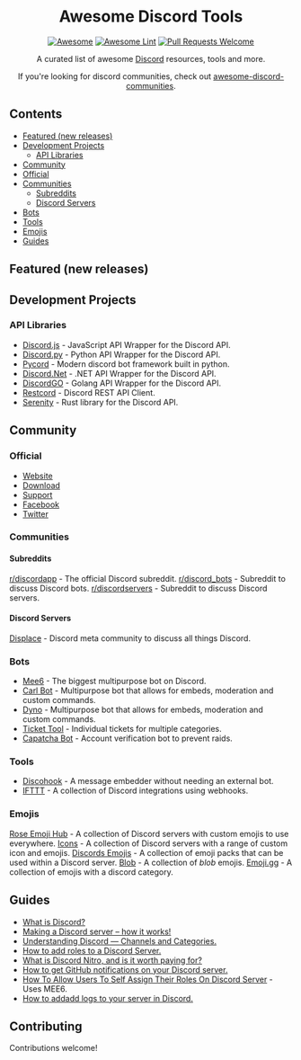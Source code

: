 <div align="center">

<!-- title -->
# Awesome Discord Tools
<!--lint ignore no-dead-urls-->
[![Awesome](https://awesome.re/badge.svg)](https://awesome.re) 
[![Awesome Lint](https://github.com/KieranRobson/awesome-discord-tools/actions/workflows/Awesome%20Lint.yaml/badge.svg?branch=main)](https://github.com/KieranRobson/awesome-discord-tools/actions/workflows/Awesome%20Lint.yaml)
[![Pull Requests Welcome](https://img.shields.io/badge/PRs-welcome-brightgreen.svg?style=flat-square)](https://github.com/KieranRobson/awesome-discord-tools/pulls)

<!-- subtitle -->

  
<!-- description -->
<p>
  A curated list of awesome <a href="http://www.discord.com/">Discord</a> resources, tools and more. 
</p>
 If you're looking for discord communities, check out <a href="https://github.com/mhxion/awesome-discord-communities#readme">awesome-discord-communities</a>.
</div>

<!-- toc -->
## Contents
* [Featured (new releases)](#featured-new-releases)
* [Development Projects](#development-projects)
  * [API Libraries](#api-libraries)
* [Community](#community)
* [Official](#official)
* [Communities](#communities)
  * [Subreddits](#subreddits)
  * [Discord Servers](#discord-servers)
* [Bots](#bots)
* [Tools](#tools)
* [Emojis](#emojis)
* [Guides](#guides)
 
<!-- START content -->
## Featured (new releases)

## Development Projects
### API Libraries
* [Discord.js](https://github.com/discordjs) - JavaScript API Wrapper for the Discord API.
* [Discord.py](https://discordpy.readthedocs.io/en/stable/) - Python API Wrapper for the Discord API.
* [Pycord](https://pycord.dev/) - Modern discord bot framework built in python.
* [Discord.Net](https://github.com/discord-net/Discord.Net) - .NET API Wrapper for the Discord API.
* [DiscordGO](https://github.com/bwmarrin/discordgo) - Golang API Wrapper for the Discord API.
* [Restcord](https://github.com/restcord/restcord) - Discord REST API Client.
* [Serenity](https://github.com/serenity-rs/serenity) - Rust library for the Discord API.


## Community
### Official
* [Website](https://discord.com)
* [Download](https://discord.com/download)
* [Support](https://support.discord.com/)
* [Facebook](https://www.facebook.com/discord/)
* [Twitter](https://twitter.com/discord)

### Communities
#### Subreddits
[r/discordapp](https://www.reddit.com/r/discordapp) - The official Discord subreddit.
[r/discord_bots](https://www.reddit.com/r/Discord_Bots) - Subreddit to discuss Discord bots.
[r/discordservers](https://www.reddit.com/r/discordservers) - Subreddit to discuss Discord servers.

#### Discord Servers
[Displace](https://discord.gg/displace) - Discord meta community to discuss all things Discord.

### Bots
* [Mee6](https://mee6.xyz/) - The biggest multipurpose bot on Discord.
* [Carl Bot](https://Carl.gg) - Multipurpose bot that allows for embeds, moderation and custom commands.
* [Dyno](https://dyno.gg) - Multipurpose bot that allows for embeds, moderation and custom commands.
* [Ticket Tool](https://tickettool.xyz/home-display) - Individual tickets for multiple categories.
* [Capatcha Bot](https://captcha.bot/) - Account verification bot to prevent raids.

### Tools
* [Discohook](https://discohook.org/) - A message embedder without needing an external bot.
* [IFTTT](https://ifttt.com/discord) - A collection of Discord integrations using webhooks.

### Emojis
[Rose Emoji Hub](https://disboard.org/server/528145779387269120) - A collection of Discord servers with custom emojis to use everywhere. 
[Icons](https://discord.gg/aPvvhefmt3) - A collection of Discord servers with a range of custom icon and emojis.
[Discords Emojis](https://discords.com/emoji-list) - A collection of emoji packs that can be used within a Discord server.
[Blob](https://blobs.gg/) - A collection of *blob* emojis.
[Emoji.gg](https://emoji.gg/) - A collection of emojis with a discord category. 

## Guides
* [What is Discord?](https://discord.com/safety/360044149331-what-is-discord)
* [Making a Discord server – how it works!](https://www.ionos.co.uk/digitalguide/server/know-how/how-to-make-a-discord-server/)
* [Understanding Discord — Channels and Categories.](https://medium.com/cbblog/understanding-discord-channels-and-categories-431a77f31abe#:~:text=Category%20%E2%80%94%20Used%20to%20organize%20Channels%20into%20sections,at%20the%20same%20time%20via%20the%20Category%20Settings.)
* [How to add roles to a Discord Server.](https://www.makeuseof.com/how-to-add-roles-to-discord-server/)
* [What is Discord Nitro, and is it worth paying for?](https://www.howtogeek.com/667816/what-is-discord-nitro-and-is-it-worth-paying-for/)
* [How to get GitHub notifications on your Discord server.](https://dev.to/inezabonte/how-to-get-github-notifications-on-your-discord-server-2j9o#:~:text=Head%20over%20to%20your%20repo%20then%20settings%20%3D%3E,choose%20the%20events%20which%20should%20trigger%20the%20webhook.)
* [How To Allow Users To Self Assign Their Roles On Discord Server](https://techwiser.com/how-to-allow-users-to-self-assign-their-roles-on-discord-server/#:~:text=To%20users%20have%20to%20assign%20roles%20on%20their,they%20have%20on%20your%20server%20and%20save%20changes.) - Uses MEE6.
* [How to addadd logs to your server in Discord.](https://www.youtube.com/watch?v=XS8crMt2DcM)





<!-- END CONTENT -->

## Contributing
Contributions welcome!
